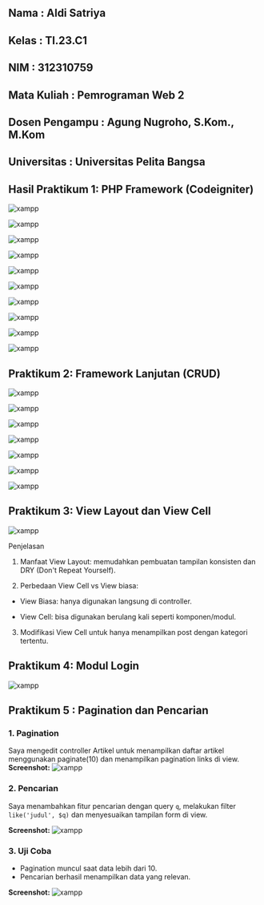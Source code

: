 ## Nama           : Aldi Satriya

## Kelas          : TI.23.C1

## NIM            : 312310759

## Mata Kuliah    : Pemrograman Web 2

## Dosen Pengampu : Agung Nugroho, S.Kom., M.Kom

## Universitas    : Universitas Pelita Bangsa


## Hasil Praktikum 1: PHP Framework (Codeigniter)
![xampp](img/xampp.png)

![xampp](img/intl.png)

![xampp](img/1.png)

![xampp](img/2.png)

![xampp](img/3.png)

![xampp](img/4.png)

![xampp](img/5.png)

![xampp](img/6.png)

![xampp](img/7.png)

![xampp](img/8.png)

## Praktikum 2: Framework Lanjutan (CRUD)

![xampp](img/9.png)

![xampp](img/10.png)

![xampp](img/11.png)

![xampp](img/12.png)

![xampp](img/13.png)

![xampp](img/14.png)

![xampp](img/15.png)

## Praktikum 3: View Layout dan View Cell

![xampp](img/16.png)



Penjelasan

1. Manfaat View Layout: memudahkan pembuatan tampilan konsisten dan DRY (Don't Repeat Yourself).

2. Perbedaan View Cell vs View biasa:

  - View Biasa: hanya digunakan langsung di controller.

  - View Cell: bisa digunakan berulang kali seperti komponen/modul.

3. Modifikasi View Cell untuk hanya menampilkan post dengan kategori tertentu.


## Praktikum 4: Modul Login

![xampp](img/Login.png)

## Praktikum 5 : Pagination dan Pencarian
### 1. Pagination
Saya mengedit controller Artikel untuk menampilkan daftar artikel menggunakan paginate(10) dan menampilkan pagination links di view.
**Screenshot:**
![xampp](img/pagination.png)
### 2. Pencarian
Saya menambahkan fitur pencarian dengan query `q`, melakukan filter `like('judul', $q)` dan menyesuaikan tampilan form di view.

**Screenshot:**
![xampp](img/search.png)

### 3. Uji Coba
- Pagination muncul saat data lebih dari 10.
- Pencarian berhasil menampilkan data yang relevan.

**Screenshot:**
![xampp](img/hasil-cari.png)

